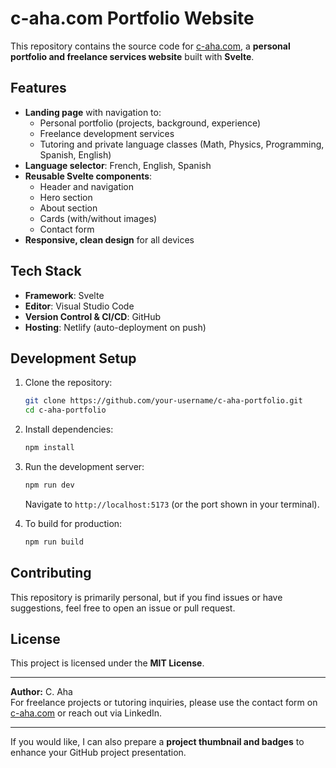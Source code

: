 # c-aha.com Portfolio Website

This repository contains the source code for [c-aha.com](https://c-aha.com), a **personal portfolio and freelance services website** built with **Svelte**.

## Features

- **Landing page** with navigation to:
  - Personal portfolio (projects, background, experience)
  - Freelance development services
  - Tutoring and private language classes (Math, Physics, Programming, Spanish, English)
- **Language selector**: French, English, Spanish
- **Reusable Svelte components**:
  - Header and navigation
  - Hero section
  - About section
  - Cards (with/without images)
  - Contact form
- **Responsive, clean design** for all devices

## Tech Stack

- **Framework**: Svelte
- **Editor**: Visual Studio Code
- **Version Control & CI/CD**: GitHub
- **Hosting**: Netlify (auto-deployment on push)

## Development Setup

1. Clone the repository:

   ```bash
   git clone https://github.com/your-username/c-aha-portfolio.git
   cd c-aha-portfolio
   ```

2. Install dependencies:

   ```bash
   npm install
   ```

3. Run the development server:

   ```bash
   npm run dev
   ```

   Navigate to `http://localhost:5173` (or the port shown in your terminal).

4. To build for production:

   ```bash
   npm run build
   ```

## Contributing

This repository is primarily personal, but if you find issues or have suggestions, feel free to open an issue or pull request.

## License

This project is licensed under the **MIT License**.

---

**Author:** C. Aha\
For freelance projects or tutoring inquiries, please use the contact form on [c-aha.com](https://c-aha.com) or reach out via LinkedIn.

---

If you would like, I can also prepare a **project thumbnail and badges** to enhance your GitHub project presentation.

